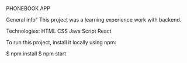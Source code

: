 PHONEBOOK APP

General info" This project was a learning experience work with backend.

Technologies: 
HTML 
CSS 
Java Script 
React

To run this project, install it locally using npm:

$ npm install 
$ npm start
